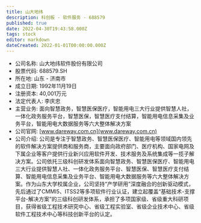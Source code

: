 ```yaml
---
title: 山大地纬
description: 科创板 - 软件服务 - 688579
published: true
date: 2022-04-30T19:43:58.000Z
tags: stock
editor: markdown
dateCreated: 2022-01-01T00:00:00.000Z
---
```


- 公司名称: 山大地纬软件股份有限公司
- 股票代码: 688579.SH
- 所在地: 山东 - 济南市
- 成立日期: 1992年11月19日
- 注册资本: 40,001万元
- 法定代表人: 李庆忠
- 主营业务: 面向智慧政务，智慧医保医疗，智能用电三大行业提供智慧人社，一体化政务服务平台，智慧医保，智慧医疗支付结算，智能用电信息采集及业务平台，智能用电大数据服务等六大整体解决方案
- 公司官网: [www.dareway.com.cn](www.dareway.com.cn)
- 公司介绍: 公司是专注于智慧政务、智慧医保医疗、智能用电等领域国内领先的软件解决方案提供商和服务商，主要面向政府部门、医疗机构、国家电网及下属企业等客户提供行业新兴应用软件开发、技术服务及系统集成等一揽子解决方案。公司依托三级科创研发体系面向智慧政务、智慧医保医疗、智能用电三大行业提供智慧人社、一体化政务服务平台、智慧医保、智慧医疗支付结算、智能用电信息采集及业务平台、智能用电大数据服务等六大整体解决方案。作为山东大学校属企业，公司坚持“产学研用”深度融合的创新驱动模式，先后通过了CMMI5、ITSS2等多项软件行业认证，建立起覆盖“基础技术-支撑平台-解决方案”的三级科创研发体系，承担了多项国家级、省级重大科研项目，获得省级工程技术研究中心、省级工程实验室、省级企业技术中心、省级软件工程技术中心等科技创新平台的认定。


